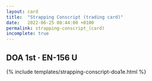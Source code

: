 ```yaml
---
layout: card
title:  "Strapping Conscript (trading card)"
date:   2022-06-25 08:44:00 +0100
permalink: strapping-conscript_(card)
incomplete: true
---
```


## DOA 1st &middot; EN-156 U

{% include templates/strapping-conscript-doa1e.html %}
